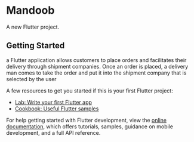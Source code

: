 # Mandoob

A new Flutter project.

## Getting Started
a Flutter application allows customers to place orders and facilitates their delivery through shipment companies. Once an order is placed, 
a delivery man comes to take the order and put it into the shipment company that is selected by the user

A few resources to get you started if this is your first Flutter project:

- [Lab: Write your first Flutter app](https://docs.flutter.dev/get-started/codelab)
- [Cookbook: Useful Flutter samples](https://docs.flutter.dev/cookbook)

For help getting started with Flutter development, view the
[online documentation](https://docs.flutter.dev/), which offers tutorials,
samples, guidance on mobile development, and a full API reference.
